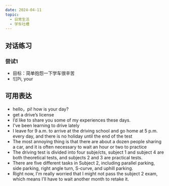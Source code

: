 ```yaml
---
date: 2024-04-11
topic:
  - 日常生活
  - 学车吐槽
---
```

## 对话练习

### 尝试1
+ 目标：简单抱怨一下学车很辛苦
+ ![[Pi, your



## 可用表达
- hello，pi! how is your day?
- get a drive’s license
- I’d like to share you some of my experiences these days.
- I've been learning to drive lately
- I leave for 9 a.m. to arrive at the driving school and go home at 5 p.m. every day, and there is no holiday until the end of the test
- The most annoying thing is that there are about a dozen people sharing a car, and it is often necessary to wait an hour or two to practice
- The driving test is divided into four subje/cts, subject 1 and subject 4 are both theoretical tests, and subjects 2 and 3 are practical tests.
- There are five different tasks in Subject 2, including parallel parking, side parking, right angle turn, S-curve, and uphill parking.
- Right now, I'm really worried that I might not pass the subject 2 exam, which means I'll have to wait another month to retake it.